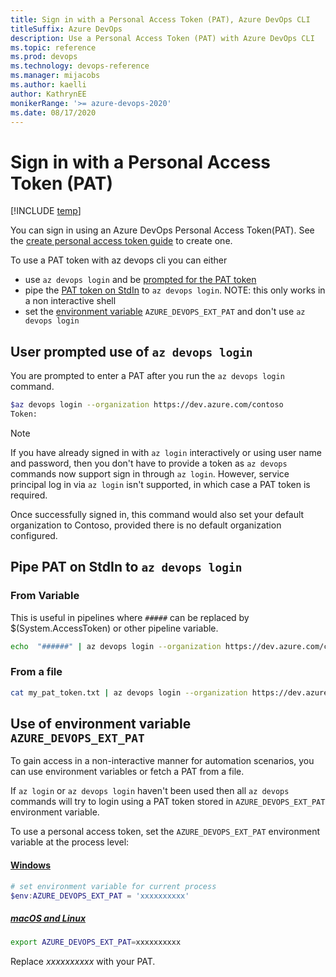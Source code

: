 ```yaml
---
title: Sign in with a Personal Access Token (PAT), Azure DevOps CLI 
titleSuffix: Azure DevOps 
description: Use a Personal Access Token (PAT) with Azure DevOps CLI 
ms.topic: reference 
ms.prod: devops 
ms.technology: devops-reference
ms.manager: mijacobs 
ms.author: kaelli  
author: KathrynEE
monikerRange: '>= azure-devops-2020'
ms.date: 08/17/2020
---
```


# Sign in with a Personal Access Token (PAT)

[!INCLUDE [temp](../includes/version-cloud-plus-2020.md)] 

You can sign in using an Azure DevOps Personal Access Token(PAT). See the [create personal access token guide](../organizations/accounts/use-personal-access-tokens-to-authenticate.md#create-a-pat) to create one.

To use a PAT token with az devops cli you can either
* use `az devops login` and be [prompted for the PAT token](#userprompt)
* pipe the [PAT token on StdIn](#pipe-pat-on-stdin) to `az devops login`. NOTE: this only works in a non interactive shell
* set the [environment variable](#EnvironmentVariable) `AZURE_DEVOPS_EXT_PAT` and don't use `az devops login`

## <a name="userprompt" />User prompted use of `az devops login`

You are prompted to enter a PAT after you run the `az devops login` command.

```bash
$az devops login --organization https://dev.azure.com/contoso
Token:
```

> [!NOTE]   
> If you have already signed in with `az login` interactively or using user name and password, then you don't have to provide a token as `az devops` commands now support sign in through `az login`. However, service principal log in via `az login` isn't supported, in which case a PAT token is required.  

Once successfully signed in, this command would also set your default organization to Contoso, provided there is no default organization configured.


## <a name="PipePATonStdIn"/>Pipe PAT on StdIn to `az devops login`

### From Variable
This is useful in pipelines where `#####` can be replaced by $(System.AccessToken) or other pipeline variable.

```bash
echo  "######" | az devops login --organization https://dev.azure.com/contoso/
```

### From a file
```bash
cat my_pat_token.txt | az devops login --organization https://dev.azure.com/contoso/
```


## <a name="EnvironmentVariable"/> Use of environment variable `AZURE_DEVOPS_EXT_PAT`

To gain access in a non-interactive manner for automation scenarios, you can use environment variables or fetch a PAT from a file. 

If `az login` or `az devops login` haven't been used then all `az devops` commands will try to login using a PAT token stored in `AZURE_DEVOPS_EXT_PAT` environment variable.

To use a personal access token, set the `AZURE_DEVOPS_EXT_PAT` environment variable at the process level:

#### [Windows](#tab/windows)


```powershell
# set environment variable for current process
$env:AZURE_DEVOPS_EXT_PAT = 'xxxxxxxxxx'
```

##### [macOS and Linux](#tab/unix)


```bash
export AZURE_DEVOPS_EXT_PAT=xxxxxxxxxx
```

Replace *xxxxxxxxxx* with your PAT.

